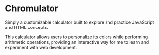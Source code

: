 # Chromulator
Simply a customizable calculator built to explore and practice JavaScript and HTML concepts.

This calculator allows users to personalize its colors while performing arithmetic operations, providing an interactive way for me to learn and experiment with web development.
